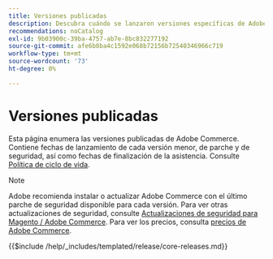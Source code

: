 ```yaml
---
title: Versiones publicadas
description: Descubra cuándo se lanzaron versiones específicas de Adobe Commerce.
recommendations: noCatalog
exl-id: 9b03900c-39ba-4757-ab7e-8bc832277192
source-git-commit: afe6b8ba4c1592e068b72156b72540346966c719
workflow-type: tm+mt
source-wordcount: '73'
ht-degree: 0%

---
```


# Versiones publicadas

Esta página enumera las versiones publicadas de Adobe Commerce. Contiene fechas de lanzamiento de cada versión menor, de parche y de seguridad, así como fechas de finalización de la asistencia. Consulte [Política de ciclo de vida](lifecycle-policy.md).

>[!NOTE]
>
>Adobe recomienda instalar o actualizar Adobe Commerce con el último parche de seguridad disponible para cada versión.
>Para ver otras actualizaciones de seguridad, consulte [Actualizaciones de seguridad para Magento / Adobe Commerce](https://helpx.adobe.com/security/products/magento.html).
>Para ver los precios, consulta [precios de Adobe Commerce](https://business.adobe.com/products/magento/pricing.html).

{{$include /help/_includes/templated/release/core-releases.md}}
